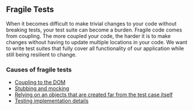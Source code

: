 ## Fragile Tests

When it becomes difficult to make trivial changes to your code without breaking tests, your test suite can become a burden. Fragile code comes from coupling. The more coupled your code, the harder it is to make changes without having to update multiple locations in your code. We want to write test suites that fully cover all functionality of our application while still being resilient to change.

### Causes of fragile tests

- [Coupling to the DOM](fragile-tests/coupling-to-dom.md)
- [Stubbing and mocking](fragile-tests/dangers-of-stubbing.md)
- [Relying on an objects that are created far from the test case itself](fragile-tests/far-away-objects.md)
- [Testing implementation details](fragile-tests/implementation-details.md)
